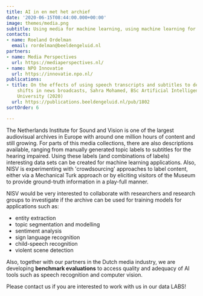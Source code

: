 ```yaml
---
title: AI in en met het archief
date: '2020-06-15T08:44:00.000+00:00'
image: themes/media.png
subtitle: Using media for machine learning, using machine learning for media
contacts:
- name: Roeland Ordelman
  email: rordelman@beeldengeluid.nl
partners:
- name: Media Perspectives
  url: https://mediaperspectives.nl/
- name: NPO Innovatie
  url: https://innovatie.npo.nl/
publications:
- title: On the effects of using speech transcripts and subtitles to detect topic
    shifts in news broadcasts, Sahra Mohamed, BSc Artificial Intelligence at Utrecht
    University (2020)
  url: https://publications.beeldengeluid.nl/pub/1802
sortOrder: 6

---
```

The Netherlands Institute for Sound and Vision is one of the largest audiovisual archives in Europe with around one million hours of content and still growing. For parts of this media collections, there are also descriptions available, ranging from manually generated topic labels to subtitles for the hearing impaired. Using these labels (and combinations of labels) interesting data sets can be created for machine learning applications. Also, NISV is experimenting with 'crowdsourcing' approaches to label content, either via a Mechanical Turk approach or by eliciting visitors of the Museum to provide ground-truth information in a play-full manner. 

NISV would be very interested to collaborate with researchers and research groups to investigate if the archive can be used for training models for applications such as:
* entity extraction
* topic segmentation and modelling
* sentiment analysis
* sign language recognition
* child-speech recognition
* violent scene detection

Also, together with our partners in the Dutch media industry, we are developing **benchmark evaluations** to access quality and adequacy of AI tools such as speech recognition and computer vision.

Please contact us if you are interested to work with us in our data LABS!